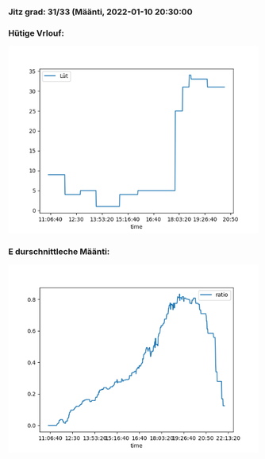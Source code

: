 ### Jitz grad: 31/33 (Määnti, 2022-01-10 20:30:00

### Hütige Vrlouf:
![Graph](Today.png)

### E durschnittleche Määnti:
![Graph](Määnti.png)